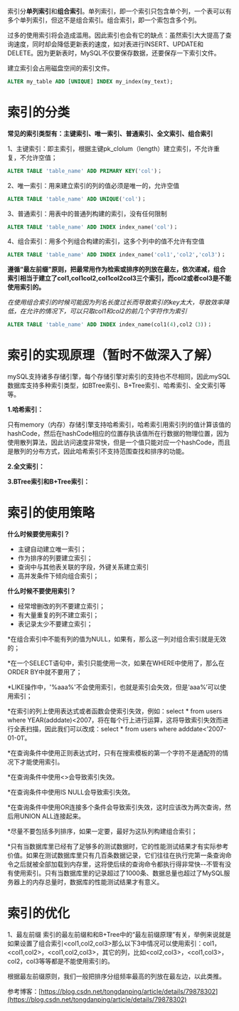 索引分**单列索引**和**组合索引**。单列索引，即一个索引只包含单个列，一个表可以有多个单列索引，但这不是组合索引。组合索引，即一个索包含多个列。

过多的使用索引将会造成滥用。因此索引也会有它的缺点：虽然索引大大提高了查询速度，同时却会降低更新表的速度，如对表进行INSERT、UPDATE和DELETE。因为更新表时，MySQL不仅要保存数据，还要保存一下索引文件。

建立索引会占用磁盘空间的索引文件。

``` sql
ALTER my_table ADD [UNIQUE] INDEX my_index(my_text);
```

# 索引的分类

**常见的索引类型有：主键索引、唯一索引、普通索引、全文索引、组合索引**

1、主键索引：即主索引，根据主键pk_clolum（length）建立索引，不允许重复，不允许空值；

``` sql
ALTER TABLE 'table_name' ADD PRIMARY KEY('col')；
```
2、唯一索引：用来建立索引的列的值必须是唯一的，允许空值

``` sql
ALTER TABLE 'table_name' ADD UNIQUE('col')；
```
3、普通索引：用表中的普通列构建的索引，没有任何限制

``` sql
ALTER TABLE 'table_name' ADD INDEX index_name('col')；
```
4、组合索引：用多个列组合构建的索引，这多个列中的值不允许有空值

``` sql
ALTER TABLE 'table_name' ADD INDEX index_name('col1','col2','col3')；
```
**遵循“最左前缀”原则，把最常用作为检索或排序的列放在最左，依次递减，组合索引相当于建立了col1,col1col2,col1col2col3三个索引，而col2或者col3是不能使用索引的。**

*在使用组合索引的时候可能因为列名长度过长而导致索引的key太大，导致效率降低，在允许的情况下，可以只取col1和col2的前几个字符作为索引*

``` sql
ALTER TABLE 'table_name' ADD INDEX index_name(col1(4),col2（3))；
```

# 索引的实现原理（暂时不做深入了解）

mySQL支持诸多存储引擎，每个存储引擎对索引的支持也不尽相同，因此mySQL数据库支持多种索引类型，如BTree索引、B+Tree索引、哈希索引、全文索引等等。

**1.哈希索引：**

只有memory（内存）存储引擎支持哈希索引，哈希索引用索引列的值计算该值的hashCode，然后在hashCode相应的位置存执该值所在行数据的物理位置，因为使用散列算法，因此访问速度非常快，但是一个值只能对应一个hashCode，而且是散列的分布方式，因此哈希索引不支持范围查找和排序的功能。

**2.全文索引：**

**3.BTree索引和B+Tree索引：**



# 索引的使用策略

**什么时候要使用索引？**

 - 主键自动建立唯一索引；
 - 作为排序的列要建立索引；
 - 查询中与其他表关联的字段，外键关系建立索引
 - 高并发条件下倾向组合索引；

**什么时候不要使用索引？**

 - 经常增删改的列不要建立索引；
 - 有大量重复的列不建立索引；
 - 表记录太少不要建立索引；

*在组合索引中不能有列的值为NULL，如果有，那么这一列对组合索引就是无效的；

*在一个SELECT语句中，索引只能使用一次，如果在WHERE中使用了，那么在ORDER BY中就不要用了；

*LIKE操作中，'%aaa%'不会使用索引，也就是索引会失效，但是‘aaa%’可以使用索引；

*在索引的列上使用表达式或者函数会使索引失效，例如：select * from users where YEAR(adddate)<2007，将在每个行上进行运算，这将导致索引失效而进行全表扫描，因此我们可以改成：select * from users where adddate<’2007-01-01′。

*在查询条件中使用正则表达式时，只有在搜索模板的第一个字符不是通配符的情况下才能使用索引。


*在查询条件中使用<>会导致索引失效。

*在查询条件中使用IS NULL会导致索引失效。

*在查询条件中使用OR连接多个条件会导致索引失效，这时应该改为两次查询，然后用UNION ALL连接起来。

*尽量不要包括多列排序，如果一定要，最好为这队列构建组合索引；

*只有当数据库里已经有了足够多的测试数据时，它的性能测试结果才有实际参考价值。如果在测试数据库里只有几百条数据记录，它们往往在执行完第一条查询命令之后就被全部加载到内存里，这将使后续的查询命令都执行得非常快--不管有没有使用索引。只有当数据库里的记录超过了1000条、数据总量也超过了MySQL服务器上的内存总量时，数据库的性能测试结果才有意义。

# 索引的优化

1、最左前缀
索引的最左前缀和和B+Tree中的“最左前缀原理”有关，举例来说就是如果设置了组合索引<col1,col2,col3>那么以下3中情况可以使用索引：col1，<col1,col2>，<col1,col2,col3>，其它的列，比如<col2,col3>，<col1,col3>，col2，col3等等都是不能使用索引的。

根据最左前缀原则，我们一般把排序分组频率最高的列放在最左边，以此类推。


参考博客：[https://blog.csdn.net/tongdanping/article/details/79878302](https://blog.csdn.net/tongdanping/article/details/79878302)
